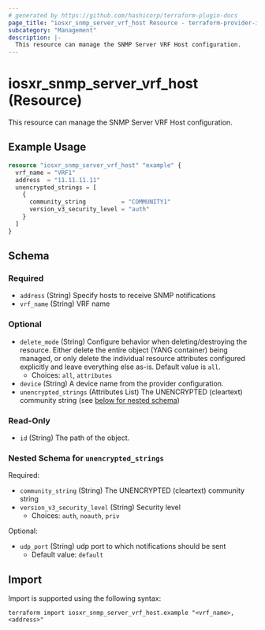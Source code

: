 ```yaml
---
# generated by https://github.com/hashicorp/terraform-plugin-docs
page_title: "iosxr_snmp_server_vrf_host Resource - terraform-provider-iosxr"
subcategory: "Management"
description: |-
  This resource can manage the SNMP Server VRF Host configuration.
---
```


# iosxr_snmp_server_vrf_host (Resource)

This resource can manage the SNMP Server VRF Host configuration.

## Example Usage

```terraform
resource "iosxr_snmp_server_vrf_host" "example" {
  vrf_name = "VRF1"
  address  = "11.11.11.11"
  unencrypted_strings = [
    {
      community_string          = "COMMUNITY1"
      version_v3_security_level = "auth"
    }
  ]
}
```

<!-- schema generated by tfplugindocs -->
## Schema

### Required

- `address` (String) Specify hosts to receive SNMP notifications
- `vrf_name` (String) VRF name

### Optional

- `delete_mode` (String) Configure behavior when deleting/destroying the resource. Either delete the entire object (YANG container) being managed, or only delete the individual resource attributes configured explicitly and leave everything else as-is. Default value is `all`.
  - Choices: `all`, `attributes`
- `device` (String) A device name from the provider configuration.
- `unencrypted_strings` (Attributes List) The UNENCRYPTED (cleartext) community string (see [below for nested schema](#nestedatt--unencrypted_strings))

### Read-Only

- `id` (String) The path of the object.

<a id="nestedatt--unencrypted_strings"></a>
### Nested Schema for `unencrypted_strings`

Required:

- `community_string` (String) The UNENCRYPTED (cleartext) community string
- `version_v3_security_level` (String) Security level
  - Choices: `auth`, `noauth`, `priv`

Optional:

- `udp_port` (String) udp port to which notifications should be sent
  - Default value: `default`

## Import

Import is supported using the following syntax:

```shell
terraform import iosxr_snmp_server_vrf_host.example "<vrf_name>,<address>"
```
